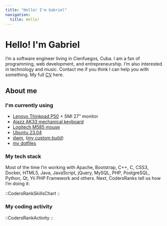```yaml
---
title: "Hello! I'm Gabriel"
navigation:
  title: Hello!
---
```


# Hello! I'm Gabriel

I’m a software engineer living in Cienfuegos, Cuba. I am a fan of programming, web development, and entrepreneurship.
I’m also interested in technology and music. Contact me if you think I can help you with something. My full [CV](/cv) here.

## About me

### I'm currently using

- [Lenovo Thinkpad P50](https://www.lenovo.com/us/en/p/laptops/thinkpad/thinkpadp/thinkpad-p50/22tp2wpwp50) + SMI 27”
  monitor
- [Ajazz AK33 mechanical keyboard](http://www.a-jazz.com/en/h-pd-63.html)
- [Logitech M585 mouse](https://www.logitech.com/en-us/products/mice/m585-wireless-mouse.910-005108.html)
- [Ubuntu 23.04](https://www.ubuntu.com)
- [dwm](https://dwm.suckless.org), ([my custom build](https://github.com/glpzzz/dwm))
- [my dotfiles](https://github.com/glpzzz/dotfiles)

### My tech stack

Most of the time I’m working with Apache, Bootstrap, C++, C, CSS3, Docker, HTML5, Java, JavaScript, jQuery, MySQL, PHP,
PostgreSQL, Python, Qt, Yii PHP Framework and others. Next, CodersRanks tell us how I’m doing it:

::CodersRankSkillsChart
::

### My coding activity

::CodersRankActivity
::


